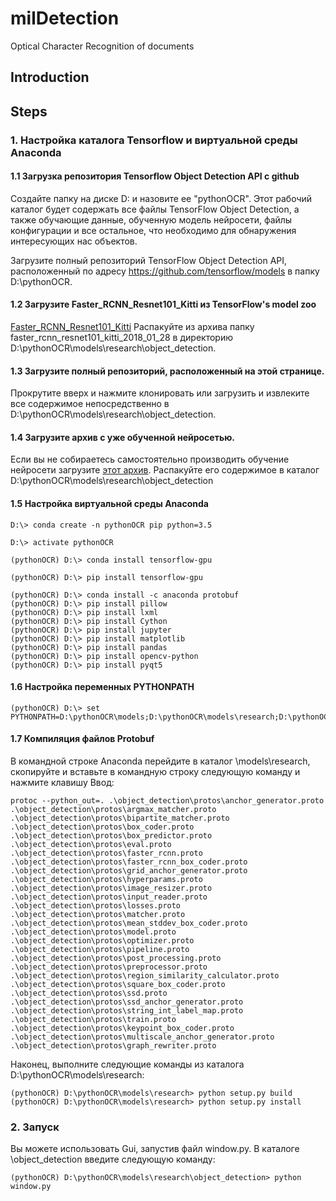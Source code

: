 
# milDetection
Optical Character Recognition of documents

## Introduction


## Steps
### 1. Настройка каталога Tensorflow и виртуальной среды Anaconda
#### 1.1 Загрузка репозитория Tensorflow Object Detection API с github

   Создайте папку на диске D: и назовите ее "pythonOCR". Этот рабочий каталог будет содержать все файлы TensorFlow Object Detection, а также обучающие данные, обученную модель нейросети, файлы конфигурации и все остальное, что необходимо для обнаружения интересующих нас объектов.

Загрузите полный репозиторий TensorFlow Object Detection API, расположенный по адресу https://github.com/tensorflow/models в папку D:\pythonOCR.

#### 1.2 Загрузите Faster_RCNN_Resnet101_Kitti из TensorFlow's model zoo


[Faster_RCNN_Resnet101_Kitti](http://download.tensorflow.org/models/object_detection/faster_rcnn_resnet101_coco_2018_01_28.tar.gz)
Распакуйте из архива папку faster_rcnn_resnet101_kitti_2018_01_28 в директорию D:\pythonOCR\models\research\object_detection.

#### 1.3 Загрузите полный репозиторий, расположенный на этой странице. 
Прокрутите вверх и нажмите клонировать или загрузить и извлеките все содержимое непосредственно в D:\pythonOCR\models\research\object_detection.

#### 1.4 Загрузите архив с уже обученной нейросетью.
Если вы не собираетесь самостоятельно производить обучение нейросети загрузите [этот архив](https://yadi.sk/d/l-k20liGzFvsGw). Распакуйте его содержимое в каталог D:\pythonOCR\models\research\object_detection


#### 1.5 Настройка виртуальной среды Anaconda


```
D:\> conda create -n pythonOCR pip python=3.5
```


```
D:\> activate pythonOCR
```


```
(pythonOCR) D:\> conda install tensorflow-gpu
```


```
(pythonOCR) D:\> pip install tensorflow-gpu
```


```
(pythonOCR) D:\> conda install -c anaconda protobuf
(pythonOCR) D:\> pip install pillow
(pythonOCR) D:\> pip install lxml
(pythonOCR) D:\> pip install Cython
(pythonOCR) D:\> pip install jupyter
(pythonOCR) D:\> pip install matplotlib
(pythonOCR) D:\> pip install pandas
(pythonOCR) D:\> pip install opencv-python
(pythonOCR) D:\> pip install pyqt5
```

#### 1.6 Настройка переменных PYTHONPATH


```
(pythonOCR) D:\> set PYTHONPATH=D:\pythonOCR\models;D:\pythonOCR\models\research;D:\pythonOCR\models\research\slim
```

#### 1.7 Компиляция файлов Protobuf 

В командной строке Anaconda перейдите в каталог \models\research, скопируйте и вставьте в командную строку следующую команду и нажмите клавишу Ввод:


```
protoc --python_out=. .\object_detection\protos\anchor_generator.proto .\object_detection\protos\argmax_matcher.proto .\object_detection\protos\bipartite_matcher.proto .\object_detection\protos\box_coder.proto .\object_detection\protos\box_predictor.proto .\object_detection\protos\eval.proto .\object_detection\protos\faster_rcnn.proto .\object_detection\protos\faster_rcnn_box_coder.proto .\object_detection\protos\grid_anchor_generator.proto .\object_detection\protos\hyperparams.proto .\object_detection\protos\image_resizer.proto .\object_detection\protos\input_reader.proto .\object_detection\protos\losses.proto .\object_detection\protos\matcher.proto .\object_detection\protos\mean_stddev_box_coder.proto .\object_detection\protos\model.proto .\object_detection\protos\optimizer.proto .\object_detection\protos\pipeline.proto .\object_detection\protos\post_processing.proto .\object_detection\protos\preprocessor.proto .\object_detection\protos\region_similarity_calculator.proto .\object_detection\protos\square_box_coder.proto .\object_detection\protos\ssd.proto .\object_detection\protos\ssd_anchor_generator.proto .\object_detection\protos\string_int_label_map.proto .\object_detection\protos\train.proto .\object_detection\protos\keypoint_box_coder.proto .\object_detection\protos\multiscale_anchor_generator.proto .\object_detection\protos\graph_rewriter.proto
```

Наконец, выполните следующие команды из каталога D:\pythonOCR\models\research:


```
(pythonOCR) D:\pythonOCR\models\research> python setup.py build
(pythonOCR) D:\pythonOCR\models\research> python setup.py install
```

### 2. Запуск 

Вы можете использовать Gui, запустив файл window.py. 
В каталоге \object_detection введите следующую команду:

```
(pythonOCR) D:\pythonOCR\models\research\object_detection> python window.py
```
